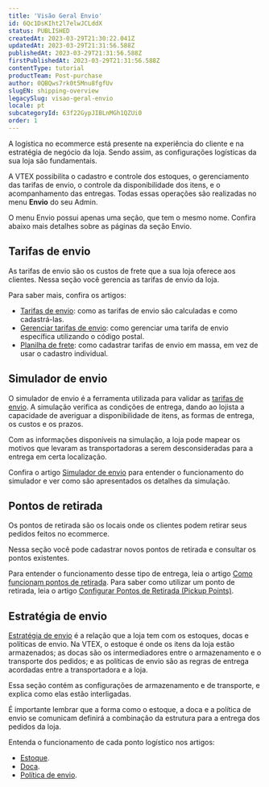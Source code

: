 ```yaml
---
title: 'Visão Geral Envio'
id: 6Qc1DsKIht2l7elwJCLddX
status: PUBLISHED
createdAt: 2023-03-29T21:30:22.041Z
updatedAt: 2023-03-29T21:31:56.588Z
publishedAt: 2023-03-29T21:31:56.588Z
firstPublishedAt: 2023-03-29T21:31:56.588Z
contentType: tutorial
productTeam: Post-purchase
author: 0QBQws7rk0t5Mnu8fgfUv
slugEN: shipping-overview
legacySlug: visao-geral-envio
locale: pt
subcategoryId: 63f22GypJIBLnMGh1QZUi0
order: 1
---
```


A logística no ecommerce está presente na experiência do cliente e na estratégia de negócio da loja. Sendo assim, as configurações logísticas da sua loja são fundamentais. 

A VTEX possibilita o cadastro e controle dos estoques, o gerenciamento das tarifas de envio, o controle da disponibilidade dos itens, e o acompanhamento das entregas. Todas essas operações são realizadas no menu __Envio__ do seu Admin. 

O menu Envio possui apenas uma seção, que tem o mesmo nome. Confira abaixo mais detalhes sobre as páginas da seção Envio.

## Tarifas de envio
As tarifas de envio são os custos de frete que a sua loja oferece aos clientes. Nessa seção você gerencia as tarifas de envio da loja.

Para saber mais, confira os artigos:
- [Tarifas de envio](/pt/tutorial/tarifas-de-envio--1Balpg3rv0854udEPedvMM): como as tarifas de envio são calculadas e como cadastrá-las.  
- [Gerenciar tarifas de envio](/pt/tutorial/gerenciar-tarifas-de-envio--tutorials_141): como gerenciar uma tarifa de envio específica utilizando o código postal.  
- [Planilha de frete](/pt/tutorial/planilha-de-frete--tutorials_127): como cadastrar tarifas de envio em massa, em vez de usar o cadastro individual.  

## Simulador de envio

O simulador de envio é a ferramenta utilizada para validar as [tarifas de envio](/pt/tutorial/tarifas-de-envio--1Balpg3rv0854udEPedvMM). A simulação verifica as condições de entrega, dando ao lojista a capacidade de averiguar a disponibilidade de itens, as formas de entrega, os custos e os prazos.

Com as informações disponíveis na simulação, a loja pode mapear os motivos que levaram as transportadoras a serem desconsideradas para a entrega em certa localização. 

Confira o artigo [Simulador de envio](/pt/tutorial/simulador-de-envio--tutorials_144) para entender o funcionamento do simulador e ver como são apresentados os detalhes da simulação.

## Pontos de retirada

Os pontos de retirada são os locais onde os clientes podem retirar seus pedidos feitos no ecommerce.

Nessa seção você pode cadastrar novos pontos de retirada e  consultar os pontos existentes. 

Para entender o funcionamento desse tipo de entrega, leia o artigo [Como funcionam pontos de retirada](/pt/tutorial/como-funcionam-pontos-de-retirada--2fljn6wLjn8M4lJHA6HP3R). Para saber como utilizar um ponto de retirada, leia o artigo [Configurar Pontos de Retirada (Pickup Points)](/pt/tutorial/configurar-pontos-de-retirada-pickup-points--2R5ClQiwe4KoSQgsuiOw4E).

## Estratégia de envio

[Estratégia de envio](/pt/tutorial/estrategia-de-envio--58vLBDbjYVQzJ6rRc5QNz3) é a relação que a loja tem com os estoques, docas e políticas de envio. Na VTEX, o estoque é onde os itens da loja estão armazenados; as docas são os intermediadores entre o armazenamento e o transporte dos pedidos; e as políticas de envio são as regras de entrega acordadas entre a transportadora e a loja.

Essa seção contém as configurações de armazenamento e de transporte, e explica como elas estão interligadas.

É importante lembrar que a forma como o estoque, a doca e a política de envio se comunicam definirá a combinação da estrutura para a entrega dos pedidos da loja.

Entenda o funcionamento de cada ponto logístico nos artigos:

- [Estoque](/pt/tutorial/estoque--6oIxvsVDTtGpO7y6zwhGpb).  
- [Doca](/pt/tutorial/doca--5DY8xHEjOLYDVL41Urd5qj).  
- [Política de envio](/pt/tutorial/politica-de-envio--tutorials_140).

